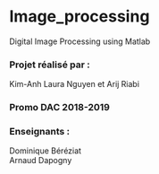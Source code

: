 # Image_processing
Digital Image Processing using Matlab
### Projet réalisé par :
Kim-Anh Laura Nguyen et Arij Riabi
### Promo DAC 2018-2019
### Enseignants :
Dominique Béréziat <br/>
Arnaud Dapogny 
